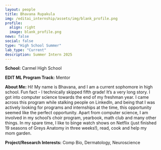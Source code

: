 ```yaml
---
layout: people
title: Bhavana Rupakula
img: /editai_internship/assets/img/blank_profile.png
profile:
  align: right
  image: blank_profile.png
news: false
social: false
type: "High School Summer"
lab_type: "Current"
description: Summer Intern 2025
---
```


**School:** Carmel High School

**EDIT ML Program Track:**
Mentor

**About Me:**
Hi! My name is Bhavana, and I am a current sophomore in high school. Fun fact - I technically skipped fifth grade! It’s a very long story. 
I got into computer science towards the end of my freshman year. I came across this program while stalking people on LinkedIn, and being that I was actively looking for programs and internships at the time, this opportunity seemed like the perfect opportunity. 
Apart from computer science, I am involved in my school’s choir program, yearbook, math club and many other things. In my spare time, I like to binge watch shows on Netflix (just finished 19 seasons of Greys Anatomy in three weeks!), read, cook and help my mom garden.

**Project/Research Interests:**
Comp Bio, Dermatology, Neuroscience
    